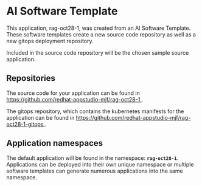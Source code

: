 # AI Software Template

This application, rag-oct28-1, was created from an AI Software Template. These software templates create a new source code repository as well as a new gitops deployment repository.

Included in the source code repository will be the chosen sample source application.

## Repositories

The source code for your application can be found in [https://github.com/redhat-appstudio-mjf/rag-oct28-1 ](https://github.com/redhat-appstudio-mjf/rag-oct28-1 ).
 
The gitops repository, which contains the kubernetes manifests for the application can be found in 
[https://github.com/redhat-appstudio-mjf/rag-oct28-1-gitops ](https://github.com/redhat-appstudio-mjf/rag-oct28-1-gitops ). 

## Application namespaces 

The default application will be found in the namespace: **`rag-oct28-1`**. Applications can be deployed into their own unique namespace or multiple software templates can generate numerous applications into the same namespace.